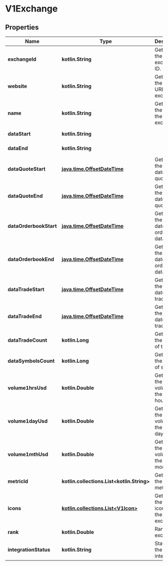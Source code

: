 
# V1Exchange

## Properties
| Name | Type | Description | Notes |
| ------------ | ------------- | ------------- | ------------- |
| **exchangeId** | **kotlin.String** | Gets or sets the exchange ID. |  [optional] |
| **website** | **kotlin.String** | Gets or sets the website URL of the exchange. |  [optional] |
| **name** | **kotlin.String** | Gets or sets the name of the exchange. |  [optional] |
| **dataStart** | **kotlin.String** |  |  [optional] [readonly] |
| **dataEnd** | **kotlin.String** |  |  [optional] [readonly] |
| **dataQuoteStart** | [**java.time.OffsetDateTime**](java.time.OffsetDateTime.md) | Gets or sets the start date of quote data. |  [optional] |
| **dataQuoteEnd** | [**java.time.OffsetDateTime**](java.time.OffsetDateTime.md) | Gets or sets the end date of quote data. |  [optional] |
| **dataOrderbookStart** | [**java.time.OffsetDateTime**](java.time.OffsetDateTime.md) | Gets or sets the start date of order book data. |  [optional] |
| **dataOrderbookEnd** | [**java.time.OffsetDateTime**](java.time.OffsetDateTime.md) | Gets or sets the end date of order book data. |  [optional] |
| **dataTradeStart** | [**java.time.OffsetDateTime**](java.time.OffsetDateTime.md) | Gets or sets the start date of trade data. |  [optional] |
| **dataTradeEnd** | [**java.time.OffsetDateTime**](java.time.OffsetDateTime.md) | Gets or sets the end date of trade data. |  [optional] |
| **dataTradeCount** | **kotlin.Long** | Gets or sets the number of trades. |  [optional] |
| **dataSymbolsCount** | **kotlin.Long** | Gets or sets the number of symbols. |  [optional] |
| **volume1hrsUsd** | **kotlin.Double** | Gets or sets the USD volume in the last 1 hour. |  [optional] |
| **volume1dayUsd** | **kotlin.Double** | Gets or sets the USD volume in the last 1 day. |  [optional] |
| **volume1mthUsd** | **kotlin.Double** | Gets or sets the USD volume in the last 1 month. |  [optional] |
| **metricId** | **kotlin.collections.List&lt;kotlin.String&gt;** | Gets or sets the list of metric IDs. |  [optional] |
| **icons** | [**kotlin.collections.List&lt;V1Icon&gt;**](V1Icon.md) | Gets or sets the list of icons for the exchange. |  [optional] [readonly] |
| **rank** | **kotlin.Double** | Rank of the exchange. |  [optional] |
| **integrationStatus** | **kotlin.String** | Status of the integration |  [optional] |



